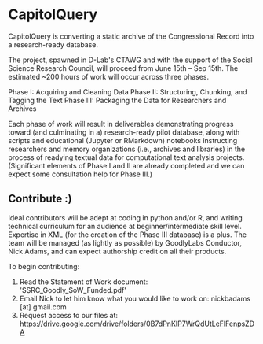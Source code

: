 # CapitolQuery

CapitolQuery is converting a static archive of the Congressional Record into a research-ready database.

The project, spawned in D-Lab's CTAWG and with the support of the Social Science Research Council, will proceed from June 15th – Sep 15th. The estimated ~200 hours of work will occur across three phases.

Phase I: Acquiring and Cleaning Data
Phase II: Structuring, Chunking, and Tagging the Text
Phase III: Packaging the Data for Researchers and Archives

Each phase of work will result in deliverables demonstrating progress toward (and culminating in a) research-ready pilot database, along with scripts and educational (Jupyter or RMarkdown) notebooks instructing researchers and memory organizations (i.e., archives and libraries) in the process of readying textual data for computational text analysis projects. (Significant elements of Phase I and II are already completed and we can expect some consultation help for Phase III.)

## Contribute  :)

Ideal contributors will be adept at coding in python and/or R, and writing technical curriculum for an audience at beginner/intermediate skill level. Expertise in XML (for the creation of the Phase III database) is a plus. The team will be managed (as lightly as possible) by GoodlyLabs Conductor, Nick Adams, and can expect authorship credit on all their products.

To begin contributing:

  1. Read the Statement of Work document: 'SSRC_Goodly_SoW_Funded.pdf'
  2. Email Nick to let him know what you would like to work on: nickbadams [at] gmail.com
  3. Request access to our files at: https://drive.google.com/drive/folders/0B7dPnKIP7WrQdUtLeFlFenpsZDA

